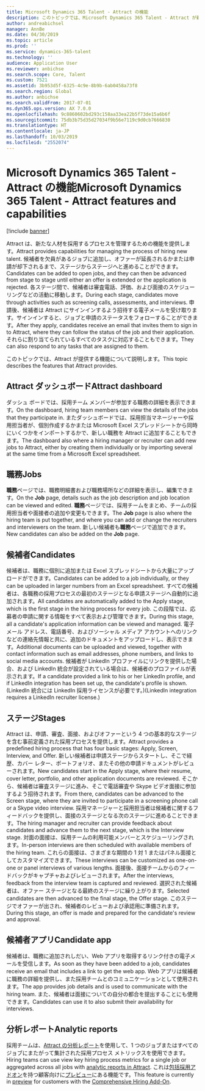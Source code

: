 ```yaml
---
title: Microsoft Dynamics 365 Talent - Attract の機能
description: このトピックでは、Microsoft Dynamics 365 Talent - Attract が新たな人材の採用プロセスを管理するために提供する機能について説明します。
author: andreabichsel
manager: AnnBe
ms.date: 04/30/2019
ms.topic: article
ms.prod: ''
ms.service: dynamics-365-talent
ms.technology: ''
audience: Application User
ms.reviewer: anbichse
ms.search.scope: Core, Talent
ms.custom: 7521
ms.assetid: 3b953d5f-6325-4c9e-8b9b-6ab0458a73f8
ms.search.region: Global
ms.author: anbichse
ms.search.validFrom: 2017-07-01
ms.dyn365.ops.version: AX 7.0.0
ms.openlocfilehash: 9c8860602bd293c158aa33ea22b5f73de15a6b6f
ms.sourcegitcommit: 75db3b75d35d27034f9b56e7119c9d0cb7666830
ms.translationtype: HT
ms.contentlocale: ja-JP
ms.lasthandoff: 10/03/2019
ms.locfileid: "2552074"
---
```

# <a name="microsoft-dynamics-365-talent---attract-features-and-capabilities"></a><span data-ttu-id="96bdf-103">Microsoft Dynamics 365 Talent - Attract の機能</span><span class="sxs-lookup"><span data-stu-id="96bdf-103">Microsoft Dynamics 365 Talent - Attract features and capabilities</span></span>

[!include [banner](includes/banner.md)]

<span data-ttu-id="96bdf-104">Attract は、新たな人材を採用するプロセスを管理するための機能を提供します。</span><span class="sxs-lookup"><span data-stu-id="96bdf-104">Attract provides capabilities for managing the process of hiring new talent.</span></span> <span data-ttu-id="96bdf-105">候補者を欠員があるジョブに追加し、オファーが延長されるかまたは申請が却下されるまで、ステージからステージへと進めることができます。</span><span class="sxs-lookup"><span data-stu-id="96bdf-105">Candidates can be added to open jobs, and they can then be advanced from stage to stage until either an offer is extended or the application is rejected.</span></span> <span data-ttu-id="96bdf-106">各ステージ間で、候補者は審査電話、評価、および面接のスケジューリングなどの活動に移動します。</span><span class="sxs-lookup"><span data-stu-id="96bdf-106">During each stage, candidates move through activities such as screening calls, assessments, and interviews.</span></span> <span data-ttu-id="96bdf-107">申請後、候補者は Attract にサインインするよう招待する電子メールを受け取ります。サインインすると、ジョブと申請のステータスをフォローすることができます。</span><span class="sxs-lookup"><span data-stu-id="96bdf-107">After they apply, candidates receive an email that invites them to sign in to Attract, where they can follow the status of the job and their application.</span></span> <span data-ttu-id="96bdf-108">それらに割り当てられているすべてのタスクに対応することもできます。</span><span class="sxs-lookup"><span data-stu-id="96bdf-108">They can also respond to any tasks that are assigned to them.</span></span>

<span data-ttu-id="96bdf-109">このトピックでは、Attract が提供する機能について説明します。</span><span class="sxs-lookup"><span data-stu-id="96bdf-109">This topic describes the features that Attract provides.</span></span>

## <a name="attract-dashboard"></a><span data-ttu-id="96bdf-110">Attract ダッシュボード</span><span class="sxs-lookup"><span data-stu-id="96bdf-110">Attract dashboard</span></span>
<span data-ttu-id="96bdf-111">ダッシュ ボードでは、採用チーム メンバーが参加する職務の詳細を表示できます。</span><span class="sxs-lookup"><span data-stu-id="96bdf-111">On the dashboard, hiring team members can view the details of the jobs that they participate in.</span></span> <span data-ttu-id="96bdf-112">またダッシュボードでは、採用担当マネージャーや採用担当者が、個別作成するかまたは Microsoft Excel スプレッドシートから同時にいくつかをインポートするかで、新しい職務を Attract に追加することもできます。</span><span class="sxs-lookup"><span data-stu-id="96bdf-112">The dashboard also where a hiring manager or recruiter can add new jobs to Attract, either by creating them individually or by importing several at the same time from a Microsoft Excel spreadsheet.</span></span>

## <a name="jobs"></a><span data-ttu-id="96bdf-113">職務</span><span class="sxs-lookup"><span data-stu-id="96bdf-113">Jobs</span></span>
<span data-ttu-id="96bdf-114">**職務**ページでは、職務明細書および職務場所などの詳細を表示し、編集できます。</span><span class="sxs-lookup"><span data-stu-id="96bdf-114">On the **Job** page, details such as the job description and job location can be viewed and edited.</span></span> <span data-ttu-id="96bdf-115">**職務**ページでは、採用チームをまとめ、チームの採用担当者や面接者の追加や変更もできます。</span><span class="sxs-lookup"><span data-stu-id="96bdf-115">The **Job** page is also where the hiring team is put together, and where you can add or change the recruiters and interviewers on the team.</span></span> <span data-ttu-id="96bdf-116">新しい候補者も**職務**ページで追加できます。</span><span class="sxs-lookup"><span data-stu-id="96bdf-116">New candidates can also be added on the **Job** page.</span></span>

## <a name="candidates"></a><span data-ttu-id="96bdf-117">候補者</span><span class="sxs-lookup"><span data-stu-id="96bdf-117">Candidates</span></span>
<span data-ttu-id="96bdf-118">候補者は、職務に個別に追加または Excel スプレッドシートから大量にアップロードができます。</span><span class="sxs-lookup"><span data-stu-id="96bdf-118">Candidates can be added to a job individually, or they can be uploaded in larger numbers from an Excel spreadsheet.</span></span> <span data-ttu-id="96bdf-119">すべての候補者は、各職務の採用プロセスの最初のステージとなる申請ステージへ自動的に追加されます。</span><span class="sxs-lookup"><span data-stu-id="96bdf-119">All candidates are automatically added to the Apply stage, which is the first stage in the hiring process for every job.</span></span> <span data-ttu-id="96bdf-120">この段階では、応募者の申請に関する情報をすべて表示および管理できます。</span><span class="sxs-lookup"><span data-stu-id="96bdf-120">During this stage, all a candidate's application information can be viewed and managed.</span></span> <span data-ttu-id="96bdf-121">電子メール アドレス、電話番号、およびソーシャル メディア アカウントへのリンクなどの連絡先情報と共に、追加のドキュメントをアップロードし、表示できます。</span><span class="sxs-lookup"><span data-stu-id="96bdf-121">Additional documents can be uploaded and viewed, together with contact information such as email addresses, phone numbers, and links to social media accounts.</span></span> <span data-ttu-id="96bdf-122">候補者が LinkedIn プロファイルにリンクを提供した場合、および LinkedIn 統合が設定されている場合は、候補者のプロファイルが表示されます。</span><span class="sxs-lookup"><span data-stu-id="96bdf-122">If a candidate provided a link to his or her LinkedIn profile, and if LinkedIn integration has been set up, the candidate's profile is shown.</span></span> <span data-ttu-id="96bdf-123">(LinkedIn 統合には LinkedIn 採用ライセンスが必要です。)</span><span class="sxs-lookup"><span data-stu-id="96bdf-123">(LinkedIn integration requires a LinkedIn recruiter license.)</span></span>

## <a name="stages"></a><span data-ttu-id="96bdf-124">ステージ</span><span class="sxs-lookup"><span data-stu-id="96bdf-124">Stages</span></span>
<span data-ttu-id="96bdf-125">Attract は、申請、審査、面接、およびオファーという 4 つの基本的なステージを含む事前定義された採用プロセスを提供します。</span><span class="sxs-lookup"><span data-stu-id="96bdf-125">Attract provides a predefined hiring process that has four basic stages: Apply, Screen, Interview, and Offer.</span></span> <span data-ttu-id="96bdf-126">新しい候補者は申請ステージからスタートし、そこで経歴、カバー レター、ポートフォリオ、またその他の申請ドキュメントがレビューされます。</span><span class="sxs-lookup"><span data-stu-id="96bdf-126">New candidates start in the Apply stage, where their resume, cover letter, portfolio, and other application documents are reviewed.</span></span> <span data-ttu-id="96bdf-127">そこから、候補者は審査ステージに進み、そこで電話審査や Skype ビデオ面接に参加するよう招待されます。</span><span class="sxs-lookup"><span data-stu-id="96bdf-127">From there, candidates can be advanced to the Screen stage, where they are invited to participate in a screening phone call or a Skype video interview.</span></span> <span data-ttu-id="96bdf-128">採用マネージャーと採用担当者は候補者に関するフィードバックを提供し、面接のステージとなる次のステージに進めることできます。</span><span class="sxs-lookup"><span data-stu-id="96bdf-128">The hiring manager and recruiter can provide feedback about candidates and advance them to the next stage, which is the Interview stage.</span></span> <span data-ttu-id="96bdf-129">対面の面接は、採用チームの利用可能メンバーとスケジューリングされます。</span><span class="sxs-lookup"><span data-stu-id="96bdf-129">In-person interviews are then scheduled with available members of the hiring team.</span></span> <span data-ttu-id="96bdf-130">これらの面接は、さまざまな期間の 1 対 1 またはパネル面接としてカスタマイズできます。</span><span class="sxs-lookup"><span data-stu-id="96bdf-130">These interviews can be customized as one-on-one or panel interviews of various lengths.</span></span> <span data-ttu-id="96bdf-131">面接後、面接チームからのフィードバックがキャプチャおよびレビューされます。</span><span class="sxs-lookup"><span data-stu-id="96bdf-131">After the interviews, feedback from the interview team is captured and reviewed.</span></span> <span data-ttu-id="96bdf-132">選択された候補者は、オファー ステージとなる最終のステージに繰り上がります。</span><span class="sxs-lookup"><span data-stu-id="96bdf-132">Selected candidates are then advanced to the final stage, the Offer stage.</span></span> <span data-ttu-id="96bdf-133">このステージでオファーが出され、候補者のレビューおよび承認用に準備されます。</span><span class="sxs-lookup"><span data-stu-id="96bdf-133">During this stage, an offer is made and prepared for the candidate's review and approval.</span></span>

## <a name="candidate-app"></a><span data-ttu-id="96bdf-134">候補者アプリ</span><span class="sxs-lookup"><span data-stu-id="96bdf-134">Candidate app</span></span>
<span data-ttu-id="96bdf-135">候補者は、職務に追加されしだい、Web アプリを取得するリンク付きの電子メールを受信します。</span><span class="sxs-lookup"><span data-stu-id="96bdf-135">As soon as they have been added to a job, candidates receive an email that includes a link to get the web app.</span></span> <span data-ttu-id="96bdf-136">Web アプリは候補者に職務の詳細を提供し、また採用チームとのコミュニケーションとして使用されます。</span><span class="sxs-lookup"><span data-stu-id="96bdf-136">The app provides job details and is used to communicate with the hiring team.</span></span> <span data-ttu-id="96bdf-137">また、候補者は面接についての自分の都合を提出することにも使用できます。</span><span class="sxs-lookup"><span data-stu-id="96bdf-137">Candidates can use it to also submit their availability for interviews.</span></span>

## <a name="analytic-reports"></a><span data-ttu-id="96bdf-138">分析レポート</span><span class="sxs-lookup"><span data-stu-id="96bdf-138">Analytic reports</span></span>
<span data-ttu-id="96bdf-139">採用チームは、[Attract の分析レポート](analytic-reports.md)を使用して、1 つのジョブまたはすべてのジョブにまたがって集計された採用プロセス メトリックスを使用できます。</span><span class="sxs-lookup"><span data-stu-id="96bdf-139">Hiring teams can use view key hiring process metrics for a single job or aggregated across all jobs with [analytic reports in Attract](analytic-reports.md).</span></span> <span data-ttu-id="96bdf-140">これは[包括採用アドオン](attract-comprehensive-hiring.md)を持つ顧客向けに[プレビュー](access-preview-feature.md)にある機能です。</span><span class="sxs-lookup"><span data-stu-id="96bdf-140">This feature is currently in [preview](access-preview-feature.md) for customers with the [Comprehensive Hiring Add-On](attract-comprehensive-hiring.md).</span></span>
